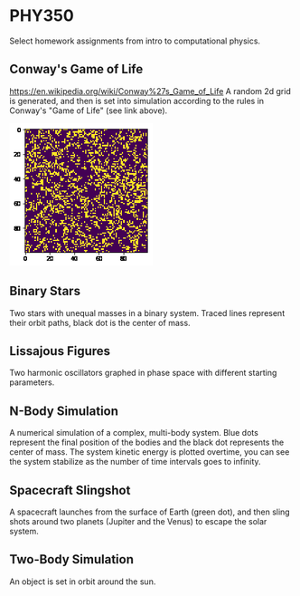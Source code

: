 # PHY350
 Select homework assignments from intro to computational physics.
 ## Conway's Game of Life
 https://en.wikipedia.org/wiki/Conway%27s_Game_of_Life
 A random 2d grid is generated, and then is set into simulation according to the rules in Conway's "Game of Life" (see link above).
 
 ![An example run](https://github.com/ssmith00/Computational-Physics/blob/master/Conway's%20Game%20of%20Life/1gifoutput.gif)
 ## Binary Stars
 Two stars with unequal masses in a binary system. Traced lines represent their orbit paths, black dot is the center of mass.
 ## Lissajous Figures
 Two harmonic oscillators graphed in phase space with different starting parameters.
 ## N-Body Simulation
 A numerical simulation of a complex, multi-body system. Blue dots represent the final position of the bodies and the black dot represents the center of mass.
 The system kinetic energy is plotted overtime, you can see the system stabilize as the number of time intervals goes to infinity.
 ## Spacecraft Slingshot
 A spacecraft launches from the surface of Earth (green dot), and then sling shots around two planets (Jupiter and the Venus) to escape the solar system.
 ## Two-Body Simulation
 An object is set in orbit around the sun.
 
